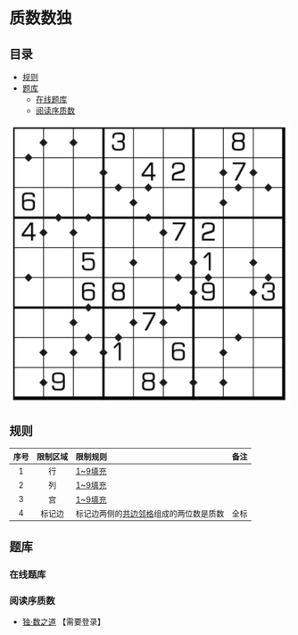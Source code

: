 # 质数数独
<!-- START doctoc generated TOC please keep comment here to allow auto update -->
<!-- DON'T EDIT THIS SECTION, INSTEAD RE-RUN doctoc TO UPDATE -->
## 目录

- [规则](#%E8%A7%84%E5%88%99)
- [题库](#%E9%A2%98%E5%BA%93)
  - [在线题库](#%E5%9C%A8%E7%BA%BF%E9%A2%98%E5%BA%93)
  - [阅读序质数](#%E9%98%85%E8%AF%BB%E5%BA%8F%E8%B4%A8%E6%95%B0)

<!-- END doctoc generated TOC please keep comment here to allow auto update -->

![题](../../../../../images/sudoku/质数数独.png)

## 规则

| 序号 | 限制区域 | 限制规则 | 备注 |
| :---: | :---: | :--- | :---: |
| 1 | 行 | [1~9填充] | |
| 2 | 列 | [1~9填充] | |
| 3 | 宫 | [1~9填充] | |
| 4 | 标记边 | 标记边两侧的[共边邻格]组成的两位数是质数 | 全标 |

## 题库

### 在线题库

### 阅读序质数

- [独·数之道](http://www.sudokufans.org.cn/lx/game.index.php?type=zs) 【需要登录】

[1~9填充]: ../../../../../rules/rules.md#1to9填充
[共边邻格]: ../../../../../rules/rules.md#共边邻格
